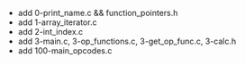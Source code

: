 - add 0-print_name.c && function_pointers.h
- add 1-array_iterator.c
- add 2-int_index.c
- add 3-main.c, 3-op_functions.c, 3-get_op_func.c, 3-calc.h
- add 100-main_opcodes.c
